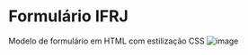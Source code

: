 # Formulário IFRJ
Modelo de formulário em HTML com estilização CSS
![image](https://github.com/carlosmirandd/formularioIFRJ/assets/158211349/891fded4-646f-411c-9e60-5aea9b559e3c)
